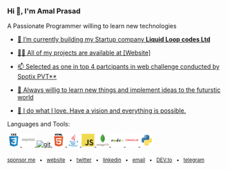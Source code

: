 <h3 align="left">Hi 👋, I'm Amal Prasad</h3>
<p>A Passionate Programmer willing to learn new technologies</p>

- [🔭 I’m currently building my Startup company **Liquid Loop codes Ltd**](https://liquid-loop.github.io)

- [👨‍💻 All of my projects are available at [Website]](https://amalprasad0.github.io/amal.prasad)

- [📫 Selected as one in top 4 partcipants in web challenge conducted by Spotix PVT**]()

- [💬 Always willig to learn new things and implement ideas to the futurstic world]()

- [ 👨‍ I do what I love. Have a vision and everything is possible.]()
















<p align="left">Languages and Tools:</p>
<p align="left"> <a href="https://www.w3schools.com/css/" target="_blank" rel="noreferrer"> <img src="https://raw.githubusercontent.com/devicons/devicon/master/icons/css3/css3-original-wordmark.svg" alt="css3" width="30" height="30"/> </a> <a href="https://expressjs.com" target="_blank" rel="noreferrer"> <img src="https://raw.githubusercontent.com/devicons/devicon/master/icons/express/express-original-wordmark.svg" alt="express" width="30" height="30"/> </a> <a href="https://git-scm.com/" target="_blank" rel="noreferrer"> <img src="https://www.vectorlogo.zone/logos/git-scm/git-scm-icon.svg" alt="git" width="30" height="30"/> </a> <a href="https://www.w3.org/html/" target="_blank" rel="noreferrer"> <img src="https://raw.githubusercontent.com/devicons/devicon/master/icons/html5/html5-original-wordmark.svg" alt="html5" width="30" height="30"/> </a> <a href="https://www.java.com" target="_blank" rel="noreferrer"> <img src="https://raw.githubusercontent.com/devicons/devicon/master/icons/java/java-original.svg" alt="java" width="30" height="30"/> </a> <a href="https://developer.mozilla.org/en-US/docs/Web/JavaScript" target="_blank" rel="noreferrer"> <img src="https://raw.githubusercontent.com/devicons/devicon/master/icons/javascript/javascript-original.svg" alt="javascript" width="30" height="30"/> </a> <a href="https://www.mongodb.com/" target="_blank" rel="noreferrer"> <img src="https://raw.githubusercontent.com/devicons/devicon/master/icons/mongodb/mongodb-original-wordmark.svg" alt="mongodb" width="30" height="30"/> </a> <a href="https://nodejs.org" target="_blank" rel="noreferrer"> <img src="https://raw.githubusercontent.com/devicons/devicon/master/icons/nodejs/nodejs-original-wordmark.svg" alt="nodejs" width="30" height="30"/> </a> <a href="https://www.oracle.com/" target="_blank" rel="noreferrer"> <img src="https://raw.githubusercontent.com/devicons/devicon/master/icons/oracle/oracle-original.svg" alt="oracle" width="30" height="30"/> </a> <a href="https://www.python.org" target="_blank" rel="noreferrer"> <img src="https://raw.githubusercontent.com/devicons/devicon/master/icons/python/python-original.svg" alt="python" width="30" height="30"/> </a> </p>








<sub>[sponsor me](https://github.com/sponsors/amalprasad0) &nbsp; • &nbsp; [website](https://amalprasad0.github.io/amal.prasad/) &nbsp; • &nbsp; [twitter](https://twitter.com/amalprasad0) &nbsp; • &nbsp; [linkedin](https://www.linkedin.com/in/amalprasad0/) &nbsp; • &nbsp; [email](mailto:amalprasad354@gmail.com) &nbsp; • &nbsp; [DEV.to](https://dev.to/amalprasad0) &nbsp; • &nbsp; [telegram](https://t.me/amalkp141)</sub>
